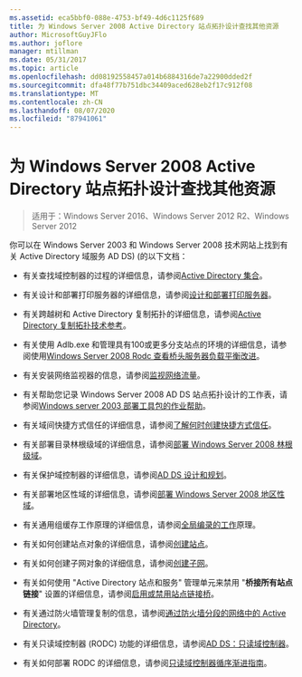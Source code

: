 ```yaml
---
ms.assetid: eca5bbf0-088e-4753-bf49-4d6c1125f689
title: 为 Windows Server 2008 Active Directory 站点拓扑设计查找其他资源
author: MicrosoftGuyJFlo
ms.author: joflore
manager: mtillman
ms.date: 05/31/2017
ms.topic: article
ms.openlocfilehash: dd08192558457a014b6884316de7a22900dded2f
ms.sourcegitcommit: dfa48f77b751dbc34409aced628eb2f17c912f08
ms.translationtype: MT
ms.contentlocale: zh-CN
ms.lasthandoff: 08/07/2020
ms.locfileid: "87941061"
---
```

# <a name="finding-additional-resources-for-windows-server-2008-active-directory-site-topology-design"></a>为 Windows Server 2008 Active Directory 站点拓扑设计查找其他资源

> 适用于：Windows Server 2016、Windows Server 2012 R2、Windows Server 2012

你可以在 Windows Server 2003 和 Windows Server 2008 技术网站上找到有关 Active Directory 域服务 AD DS)  (的以下文档：

- 有关查找域控制器的过程的详细信息，请参阅[Active Directory 集合](/previous-versions/windows/it-pro/windows-server-2003/cc780036(v=ws.10))。

- 有关设计和部署打印服务器的详细信息，请参阅[设计和部署打印服务器](/previous-versions/windows/it-pro/windows-server-2003/cc785842(v=ws.10))。

- 有关跨越树和 Active Directory 复制拓扑的详细信息，请参阅[Active Directory 复制拓扑技术参考](/previous-versions/windows/it-pro/windows-server-2003/cc755326(v=ws.10))。

- 有关使用 Adlb.exe 和管理具有100或更多分支站点的环境的详细信息，请参阅使用[Windows Server 2008 Rodc 查看桥头服务器负载平衡改进](/previous-versions/windows/it-pro/windows-server-2008-r2-and-2008/dd735927(v%3dws.10))。

- 有关安装网络监视器的信息，请参阅[监视网络流量](/previous-versions/windows/it-pro/windows-server-2003/cc783075(v=ws.10))。

- 有关帮助您记录 Windows Server 2008 AD DS 站点拓扑设计的工作表，请参阅[Windows server 2003 部署工具包的作业帮助](https://microsoft.com/download/details.aspx?id=9608)。

- 有关域间快捷方式信任的详细信息，请参阅[了解何时创建快捷方式信任](/previous-versions/windows/it-pro/windows-server-2008-r2-and-2008/cc754538(v=ws.11))。

- 有关部署目录林根级域的详细信息，请参阅[部署 Windows Server 2008 林根级域](/previous-versions/windows/it-pro/windows-server-2008-r2-and-2008/cc731174(v=ws.10))。

- 有关保护域控制器的详细信息，请参阅[AD DS 设计和规划](https://docs.microsoft.com/windows-server/identity/ad-ds/plan/ad-ds-design-and-planning)。

- 有关部署地区性域的详细信息，请参阅[部署 Windows Server 2008 地区性域](/previous-versions/windows/it-pro/windows-server-2008-r2-and-2008/cc755118(v=ws.10))。

- 有关通用组缓存工作原理的详细信息，请参阅[全局编录的工作](/previous-versions/windows/it-pro/windows-server-2003/cc737410(v=ws.10))原理。

- 有关如何创建站点对象的详细信息，请参阅[创建站点](/previous-versions/windows/it-pro/windows-server-2008-r2-and-2008/cc772304(v=ws.11))。

- 有关如何创建子网对象的详细信息，请参阅[创建子网](/previous-versions/windows/it-pro/windows-server-2008-r2-and-2008/cc770372(v=ws.11))。

- 有关如何使用 "Active Directory 站点和服务" 管理单元来禁用 "**桥接所有站点链接**" 设置的详细信息，请参阅[启用或禁用站点链接桥](/previous-versions/windows/it-pro/windows-server-2003/cc738789(v=ws.10))。

- 有关通过防火墙管理复制的信息，请参阅[通过防火墙分段的网络中的 Active Directory](https://microsoft.com/download/details.aspx?familyid=c2ef3846-43f0-4caf-9767-a9166368434e)。

- 有关只读域控制器 (RODC) 功能的详细信息，请参阅[AD DS：只读域控制器](/previous-versions/windows/it-pro/windows-server-2008-r2-and-2008/cc732801(v=ws.10))。

- 有关如何部署 RODC 的详细信息，请参阅[只读域控制器循序渐进指南](/previous-versions/windows/it-pro/windows-server-2008-r2-and-2008/cc772234(v=ws.10))。
